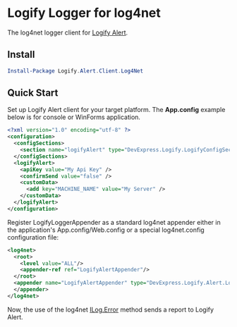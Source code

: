 # Logify Logger for log4net

The log4net logger client for [Logify Alert](https://logify.devexpress.com).

## Install

```ps1
Install-Package Logify.Alert.Client.Log4Net
```

## Quick Start

Set up Logify Alert client for your target platform. The **App.config** example below is for console or WinForms application.
```xml
<?xml version="1.0" encoding="utf-8" ?>
<configuration>
  <configSections>
    <section name="logifyAlert" type="DevExpress.Logify.LogifyConfigSection, Logify.Alert.Win" />
  </configSections>
  <logifyAlert>
    <apiKey value="My Api Key" />
    <confirmSend value="false" />
    <customData>
      <add key="MACHINE_NAME" value="My Server" />
    </customData>
  </logifyAlert>
</configuration>
```


Register LogifyLoggerAppender as a standard log4net appender either in the application's App.config/Web.config or a special log4net.config configuration file:

```xml
<log4net>
  <root>
    <level value="ALL"/>
    <appender-ref ref="LogifyAlertAppender"/>
  </root>
  <appender name="LogifyAlertAppender" type="DevExpress.Logify.Alert.Log4Net.LogifyAppender, Logify.Alert.Log4Net">
  </appender>
</log4net>
```

Now, the use of the log4net [ILog.Error](http://logging.apache.org/log4net/release/sdk/html/M_log4net_ILog_Error.htm) method sends a report to Logify Alert.
